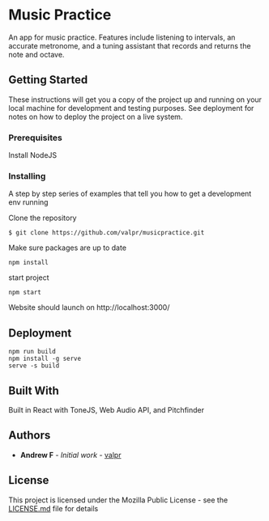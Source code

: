 # Music Practice

An app for music practice.  Features include listening to intervals, an accurate metronome, and a tuning assistant that records and returns the note and octave.

## Getting Started

These instructions will get you a copy of the project up and running on your local machine for development and testing purposes. See deployment for notes on how to deploy the project on a live system.

### Prerequisites

Install NodeJS

### Installing

A step by step series of examples that tell you how to get a development env running

Clone the repository

```
$ git clone https://github.com/valpr/musicpractice.git
```

Make sure packages are up to date

```
npm install
```

start project

```
npm start
```

Website should launch on http://localhost:3000/

## Deployment

```
npm run build
npm install -g serve
serve -s build
```

## Built With

Built in React with ToneJS, Web Audio API, and Pitchfinder

## Authors

* **Andrew F** - *Initial work* - [valpr](https://github.com/valpr/)

## License

This project is licensed under the Mozilla Public License - see the [LICENSE.md](LICENSE.md) file for details



